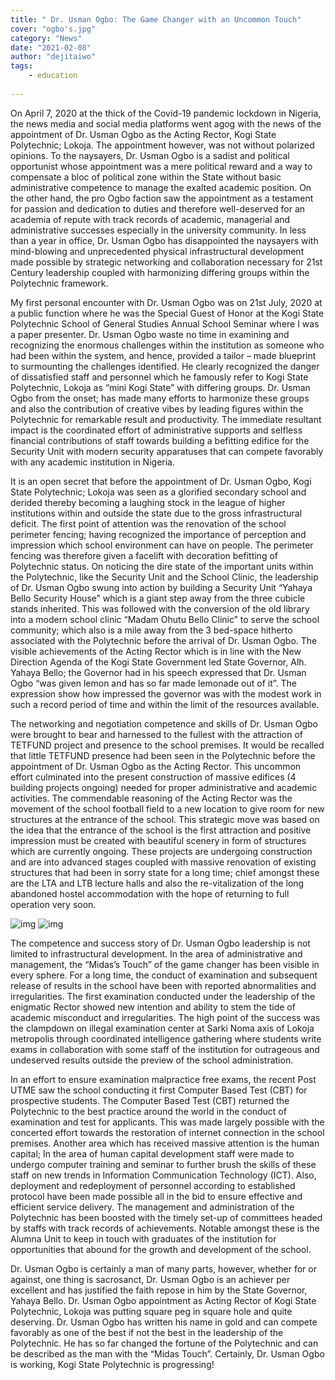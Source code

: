 ```yaml
---
title: " Dr. Usman Ogbo: The Game Changer with an Uncommon Touch"
cover: "ogbo's.jpg"
category: "News"
date: "2021-02-08"
author: "dejitaiwo"
tags:
    - education
    
---
```


On April 7, 2020 at the thick of the Covid-19 pandemic lockdown in Nigeria, the news media and social media platforms went agog with the news of the appointment of Dr. Usman Ogbo as the Acting Rector, Kogi State Polytechnic; Lokoja. The appointment however, was not without polarized opinions. To the naysayers, Dr. Usman Ogbo is a sadist and political opportunist whose appointment was a mere political reward and a way to compensate a bloc of political zone within the State without basic administrative competence to manage the exalted academic position. On the other hand, the pro Ogbo faction saw the appointment as a testament for passion and dedication to duties and therefore well-deserved for an academia of repute with track records of academic, managerial and administrative successes especially in the university community. In less than a year in office, Dr. Usman Ogbo has disappointed the naysayers with mind-blowing and unprecedented physical infrastructural development made possible by strategic networking and collaboration necessary for 21st Century leadership coupled with harmonizing differing groups within the Polytechnic framework.

My first personal encounter with Dr. Usman Ogbo was on 21st July, 2020 at a public function where he was the Special Guest of Honor at the Kogi State Polytechnic School of General Studies Annual School Seminar where I was a paper presenter. Dr. Usman Ogbo waste no time in examining and recognizing the enormous challenges within the institution as someone who had been within the system, and hence, provided a tailor – made blueprint to surmounting the challenges identified. He clearly recognized the danger of dissatisfied staff and personnel which he famously refer to Kogi State Polytechnic, Lokoja as “mini Kogi State” with differing groups. Dr. Usman Ogbo from the onset; has made many efforts to harmonize these groups and also the contribution of creative vibes by leading figures within the Polytechnic for remarkable result and productivity. The immediate resultant impact is the coordinated effort of administrative supports and selfless financial contributions of staff towards building a befitting edifice for the Security Unit with modern security apparatuses that can compete favorably with any academic institution in Nigeria.

It is an open secret that before the appointment of Dr. Usman Ogbo, Kogi State Polytechnic; Lokoja was seen as a glorified secondary school and derided thereby becoming a laughing stock in the league of higher institutions within and outside the state due to the gross infrastructural deficit. The first point of attention was the renovation of the school perimeter fencing; having recognized the importance of perception and impression which school environment can have on people. The perimeter fencing was therefore given a facelift with decoration befitting of Polytechnic status. On noticing the dire state of the important units within the Polytechnic, like the Security Unit and the School Clinic, the leadership of Dr. Usman Ogbo swung into action by building a Security Unit “Yahaya Bello Security House” which is a giant step away from the three cubicle stands inherited. This was followed with the conversion of the old library into a modern school clinic “Madam Ohutu Bello Clinic” to serve the school community; which also is a mile away from the 3 bed-space hitherto associated with the Polytechnic before the arrival of Dr. Usman Ogbo. The visible achievements of the Acting Rector which is in line with the New Direction Agenda of the Kogi State Government led State Governor, Alh. Yahaya Bello; the Governor had in his speech expressed that Dr. Usman Ogbo “was given lemon and has so far made lemonade out of it”. The expression show how impressed the governor was with the modest work in such a record period of time and within the limit of the resources available.

The networking and negotiation competence and skills of Dr. Usman Ogbo were brought to bear and harnessed to the fullest with the attraction of TETFUND project and presence to the school premises. It would be recalled that little TETFUND presence had been seen in the Polytechnic before the appointment of Dr. Usman Ogbo as the Acting Rector. This uncommon effort culminated into the present construction of massive edifices (4 building projects ongoing) needed for proper administrative and academic activities. The commendable reasoning of the Acting Rector was the movement of the school football field to a new location to give room for new structures at the entrance of the school. This strategic move was based on the idea that the entrance of the school is the first attraction and positive impression must be created with beautiful scenery in form of structures which are currently ongoing. These projects are undergoing construction and are into advanced stages coupled with massive renovation of existing structures that had been in sorry state for a long time; chief amongst these are the LTA and LTB lecture halls and also the re-vitalization of the long abandoned hostel accommodation with the hope of returning to full operation very soon.

![img](https://imgur.com/V95cK9f.jpg)
![img](https://imgur.com/c1hrKY2.jpg)

The competence and success story of Dr. Usman Ogbo leadership is not limited to infrastructural development. In the area of administrative and management, the “Midas’s Touch” of the game changer has been visible in every sphere. For a long time, the conduct of examination and subsequent release of results in the school have been with reported abnormalities and irregularities. The first examination conducted under the leadership of the enigmatic Rector showed new intention and ability to stem the tide of academic misconduct and irregularities. The high point of the success was the clampdown on illegal examination center at Sarki Noma axis of Lokoja metropolis through coordinated intelligence gathering where students write exams in collaboration with some staff of the institution for outrageous and undeserved results outside the preview of the school administration.

In an effort to ensure examination malpractice free exams, the recent Post UTME saw the school conducting it first Computer Based Test (CBT) for prospective students. The Computer Based Test (CBT) returned the Polytechnic to the best practice around the world in the conduct of examination and test for applicants. This was made largely possible with the concerted effort towards the restoration of internet connection in the school premises. Another area which has received massive attention is the human capital; In the area of human capital development staff were made to undergo computer training and seminar to further brush the skills of these staff on new trends in Information Communication Technology (ICT). Also, deployment and redeployment of personnel according to established protocol have been made possible all in the bid to ensure effective and efficient service delivery. The management and administration of the Polytechnic has been boosted with the timely set-up of committees headed by staffs with track records of achievements. Notable amongst these is the Alumna Unit to keep in touch with graduates of the institution for opportunities that abound for the growth and development of the school.

Dr. Usman Ogbo is certainly a man of many parts, however, whether for or against, one thing is sacrosanct, Dr. Usman Ogbo is an achiever per excellent and has justified the faith repose in him by the State Governor, Yahaya Bello. Dr. Usman Ogbo appointment as Acting Rector of Kogi State Polytechnic, Lokoja was putting square peg in square hole and quite deserving. Dr. Usman Ogbo has written his name in gold and can compete favorably as one of the best if not the best in the leadership of the Polytechnic. He has so far changed the fortune of the Polytechnic and can be described as the man with the “Midas Touch”. Certainly, Dr. Usman Ogbo is working, Kogi State Polytechnic is progressing!